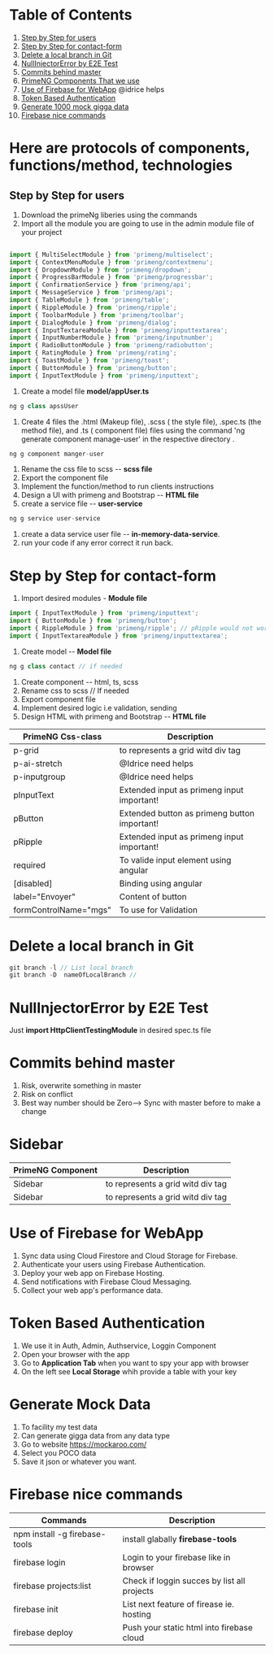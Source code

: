 # Table of Contents
1. [Step by Step for users](#step-by-step-for-users)
1. [Step by Step for contact-form](#step-by-step-for-contact-form)
1. [Delete a local branch in Git](#delete-a-local-branch-in-git)
1. [NullInjectorError by E2E Test](#nullInjectorError-by-e2e-test)
1. [Commits behind master](#commits-behind-master)
1. [PrimeNG Components That we use](#primeng-components-that-we-use)
1. [Use of Firebase for WebApp](#use-of-firebase-for-WebApp) @idrice helps
1. [Token Based Authentication](#token-based-authentication)
1. [Generate 1000 mock gigga data](#generate-mock-data)
1. [Firebase nice commands](#firebase-nice-commands)
 

# Here are protocols of components, functions/method, technologies 

## Step by Step for users
 1. Download the primeNg liberies using the commands 
 1. Import all the module you are going to use in the  admin module file of your project
 ```ts
    
import { MultiSelectModule } from 'primeng/multiselect';
import { ContextMenuModule } from 'primeng/contextmenu';
import { DropdownModule } from 'primeng/dropdown';
import { ProgressBarModule } from 'primeng/progressbar';
import { ConfirmationService } from 'primeng/api';
import { MessageService } from 'primeng/api';
import { TableModule } from 'primeng/table';
import { RippleModule } from 'primeng/ripple';
import { ToolbarModule } from 'primeng/toolbar';
import { DialogModule } from 'primeng/dialog';
import { InputTextareaModule } from 'primeng/inputtextarea';
import { InputNumberModule } from 'primeng/inputnumber';
import { RadioButtonModule } from 'primeng/radiobutton';
import { RatingModule } from 'primeng/rating';
import { ToastModule } from 'primeng/toast';
import { ButtonModule } from 'primeng/button';
import { InputTextModule } from 'primeng/inputtext';
```
 1. Create a model file **model/appUser.ts**
 ```ts
ng g class apssUser
```
 1. Create 4 files the .html (Makeup file), .scss ( the style file), .spec.ts (the method file), and .ts ( component file) files using the command 'ng generate component manage-user' in the respective directory .
 ```ts
ng g component manger-user
```
 1. Rename the css file to scss -- **scss file**
 1. Export the component file
 1. Implement the function/method to run clients instructions
 1. Design a UI with primeng and Bootstrap -- **HTML file**
 1. create a service file -- **user-service**
 ```ts
ng g service user-service
```
 1. create a data service user file -- **in-memory-data-service**.
 1. run your code if any error correct it run back.



# Step by Step for contact-form
1. Import desired modules -  **Module file**
```ts
import { InputTextModule } from 'primeng/inputtext';
import { ButtonModule } from 'primeng/button'; 
import { RippleModule } from 'primeng/ripple'; // pRipple would not works
import { InputTextareaModule } from 'primeng/inputtextarea';
```
1. Create model -- **Model file**
```ts
ng g class contact // if needed
```
1. Create component  -- html, ts, scss
1. Rename css to scss // If needed
1. Export component file
1. Implement  desired logic i.e validation, sending
1. Design HTML with primeng and Bootstrap -- **HTML file**

|PrimeNG Css-class |Description|
|--|---|
|p-grid|to represents a grid witd div tag|
|p-ai-stretch|@Idrice need helps|
|p-inputgroup|@Idrice need helps|
|pInputText|Extended input as primeng input important!|
|pButton|Extended button as primeng button important!|
|pRipple|Extended input as primeng input important!|
|required| To valide input element using angular|
|[disabled]|Binding using angular|
|label="Envoyer"|Content of button |
|formControlName="mgs"|To use for Validation |
 
# Delete a local branch in Git
```js
git branch -l // List local branch 
git branch -D  nameOfLocalBranch //
```
 
# NullInjectorError by E2E Test
Just **import HttpClientTestingModule** in desired spec.ts file

# Commits behind master
1. Risk, overwrite something in master
1. Risk on conflict
1. Best way number should be Zero--> Sync with master before to make a change

# Sidebar
|PrimeNG Component |Description|
|--|---|
|Sidebar|to represents a grid witd div tag|
|Sidebar|to represents a grid witd div tag|

# Use of Firebase for WebApp
1. Sync data using Cloud Firestore and Cloud Storage for Firebase.
1. Authenticate your users using Firebase Authentication.
1. Deploy your web app on Firebase Hosting.
1. Send notifications with Firebase Cloud Messaging.
1. Collect your web app's performance data.

# Token Based Authentication
1. We use it in Auth, Admin, Authservice, Loggin Component
1. Open your browser with the app
1. Go to **Application Tab**  when you want to spy your app with browser
1. On the left see **Local Storage** whih provide a table with your key

# Generate Mock Data
1. To facility my test data
1. Can generate gigga data from any data type
1. Go to website https://mockaroo.com/
1. Select you POCO data
1. Save it json or whatever you want.

# Firebase nice commands
|Commands |Description|
|--|---|
|npm install -g firebase-tools|install glabally **firebase-tools**|
|firebase login|Login to your firebase like in browser|
|firebase projects:list|Check if loggin succes by list all projects|
|firebase init| List next feature of firease ie. hosting |
|firebase deploy| Push your static html into firebase cloud |
